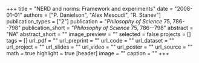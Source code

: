+++
title = "NERD and norms: Framework and experiments"
date = "2008-01-01"
authors = ["P. Danielson", "Alex Mesoudi", "R. Stanev"]
publication_types = ["2"]
publication = "_Philosophy of Science_ 75, 786--798"
publication_short = "_Philosophy of Science_ 75, 786--798"
abstract = "NA"
abstract_short = ""
image_preview = ""
selected = false
projects = []
tags = []
url_pdf = ""
url_preprint = ""
url_code = ""
url_dataset = ""
url_project = ""
url_slides = ""
url_video = ""
url_poster = ""
url_source = ""
math = true
highlight = true
[header]
image = ""
caption = ""
+++
